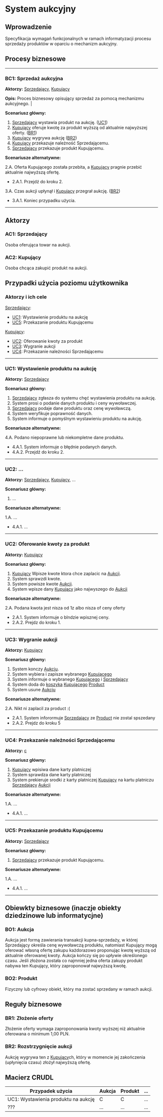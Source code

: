 # System aukcyjny

## Wprowadzenie

Specyfikacja wymagań funkcjonalnych w ramach informatyzacji procesu sprzedaży produktów w oparciu o mechanizm aukcyjny. 

## Procesy biznesowe

---
<a id="bc1"></a>
### BC1: Sprzedaż aukcyjna 

**Aktorzy:** [Sprzedający](#ac1), [Kupujący](#ac2)

**Opis:** Proces biznesowy opisujący sprzedaż za pomocą mechanizmu aukcyjnego. |

**Scenariusz główny:**
1. [Sprzedający](#ac1) wystawia produkt na aukcję. ([UC1](#uc1))
2. [Kupujący](#ac2) oferuje kwotę za produkt wyższą od aktualnie najwyższej oferty. ([BR1](#br1))
3. [Kupujący](#ac2) wygrywa aukcję ([BR2](#br2))
4. [Kupujący](#ac2) przekazuje należność Sprzedającemu.
5. [Sprzedający](#ac1) przekazuje produkt Kupującemu.

**Scenariusze alternatywne:** 

2.A. Oferta Kupującego została przebita, a [Kupujący](#ac2) pragnie przebić aktualnie najwyższą ofertę.
* 2.A.1. Przejdź do kroku 2.

3.A. Czas aukcji upłynął i [Kupujący](#ac2) przegrał aukcję. ([BR2](#br2))
* 3.A.1. Koniec przypadku użycia.

---

## Aktorzy

<a id="ac1"></a>
### AC1: Sprzedający

Osoba oferująca towar na aukcji.

<a id="ac2"></a>
### AC2: Kupujący

Osoba chcąca zakupić produkt na aukcji.


## Przypadki użycia poziomu użytkownika

### Aktorzy i ich cele

[Sprzedający](#ac1):
* [UC1](#uc1): Wystawienie produktu na aukcję
* [UC5](#uc5): Przekazanie produktu Kupującemu

[Kupujący](#ac2):
* [UC2](#uc2): Oferowanie kwoty za produkt
* [UC3](#uc3): Wygranie aukcji
* [UC4](#uc4): Przekazanie należności Sprzedającemu

---
<a id="uc1"></a>
### UC1: Wystawienie produktu na aukcję

**Aktorzy:** [Sprzedający](#ac1)

**Scenariusz główny:**
1. [Sprzedający](#ac1) zgłasza do systemu chęć wystawienia produktu na aukcję.
2. System prosi o podanie danych produktu i ceny wywoławczej.
3. [Sprzedający](#ac1) podaje dane produktu oraz cenę wywoławczą.
4. System weryfikuje poprawność danych.
5. System informuje o pomyślnym wystawieniu produktu na aukcję.

**Scenariusze alternatywne:** 

4.A. Podano niepoprawne lub niekompletne dane produktu.
* 4.A.1. System informuje o błędnie podanych danych.
* 4.A.2. Przejdź do kroku 2.

---

<a id="uc2"></a>
### UC2: ...

**Aktorzy:** [Sprzedający](#ac1), [Kupujący](#ac2), ...

**Scenariusz główny:**
1. ...

**Scenariusze alternatywne:** 

1.A. ...
* 4.A.1. ...

---

<a id="uc2"></a>
### UC2: Oferowanie kwoty za produkt

**Aktorzy:** [Kupujący](#ac2)

**Scenariusz główny:**
1. [Kupujący](#ac2) Wpisze kwote ktora chce zaplacic na [Aukcji](#BO1).
2. System sprawzdi kwote.
3. System powisze kwote [Aukcji](#BO1).
5. System wpisze dany [Kupujący](#ac2) jako najwyszego do [Aukcji](#BO1)

**Scenariusze alternatywne:** 

2.A. Podana kwota jest nisza od 1z albo nisza of ceny oferty
* 2.A.1. System informuje o blndzie wpisznej ceny.
* 2.A.2. Prejdz do kroku 1.
---

<a id="uc3"></a>
### UC3: Wygranie aukcji

**Aktorzy:** [Kupujący](#ac2)

**Scenariusz główny:**
1. System konczy [Aukcju](#BO1).
2. System wybiera i zapisze wybranego [Kupującego](#ac2)
3. System informuje o wybranego [Kupującego](#ac2) i [Sprzedający](#ac1)
4. System doda do [koszyka](#BO3) [Kupującego](#ac2) [Product](#BO2)
5. System usune [Aukcju](#BO1)

**Scenariusze alternatywne:** 

2.A. Nikt ni zaplacil za product :(
* 2.A.1. System inforormuje [Sprzedający](#ac1) ze [Product](#BO2) nie zostal spszedany
* 2.A.2. Prejdz do kroku 5
---

<a id="uc4"></a>
### UC4: Przekazanie należności Sprzedającemu

**Aktorzy:** [c](#ac2)

**Scenariusz główny:**
1. [Kupujący](#ac2) wpisiwa dane karty platniczej
2. System sprawdza dane karty platniczej
3. System prekieruje srodki z karty platniczej [Kupujący](#ac2) na kartu platniczu [Sprzedający](#ac1) [Aukcji](#BO1)

**Scenariusze alternatywne:** 

1.A. ...
* 4.A.1. ...
---

<a id="uc5"></a>
### UC5: Przekazanie produktu Kupującemu

**Aktorzy:** [Sprzedający](#ac1)

**Scenariusz główny:**
1. [Sprzedający](#ac1) przekazuje produkt Kupującemu.

**Scenariusze alternatywne:** 

1.A. ...
* 4.A.1. ...
---

## Obiewkty biznesowe (inaczje obiekty dziedzinowe lub informatycjne)

### BO1: Aukcja

Aukcja jest formą zawierania transakcji kupna-sprzedaży, w której Sprzedający określa cenę wywoławczą produktu, natomiast Kupujący mogą oferować własną ofertę zakupu każdorazowo proponując kwotę wyższą od aktualnie oferowanej kwoty. Aukcja kończy się po upływie określonego czasu. Jeśli złożona została co najmniej jedna oferta zakupy produkt nabywa ten Kupujący, który zaproponował najwyższą kwotę. 

### BO2: Produkt

Fizyczny lub cyfrowy obiekt, który ma zostać sprzedany w ramach aukcji.

## Reguły biznesowe

<a id="br1"></a>
### BR1: Złożenie oferty

Złożenie oferty wymaga zaproponowania kwoty wyższej niż aktualnie oferowana o minimum 1,00 PLN.


<a id="br2"></a>
### BR2: Rozstrzygnięcie aukcji

Aukcję wygrywa ten z [Kupujący](#ac2)ch, który w momencie jej zakończenia (upłynięcia czasu) złożył najwyższą ofertę.

## Macierz CRUDL


| Przypadek użycia                                  | Aukcja | Produkt | ... |
| ------------------------------------------------- | ------ | ------- | --- |
| UC1: Wystawienia produktu na aukcję               |    C   |    C    | ... |
| ???                                               |  ...   |  ...    | ... |

